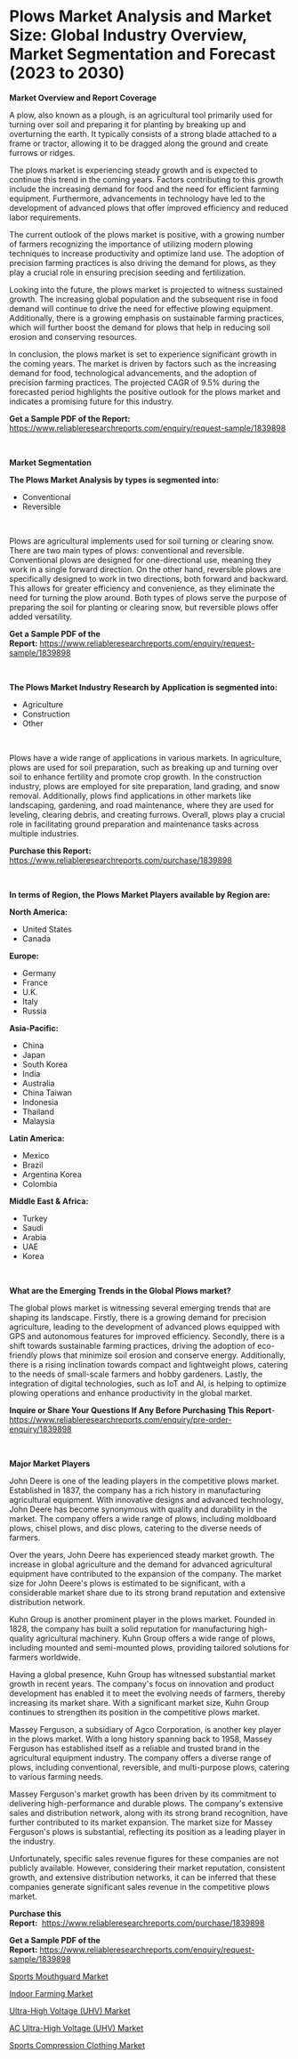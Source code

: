 <p><h1>Plows Market Analysis and Market Size: Global Industry Overview, Market Segmentation and Forecast (2023 to 2030)</h1></p><p><strong>Market Overview and Report Coverage</strong></p>
<p><p>A plow, also known as a plough, is an agricultural tool primarily used for turning over soil and preparing it for planting by breaking up and overturning the earth. It typically consists of a strong blade attached to a frame or tractor, allowing it to be dragged along the ground and create furrows or ridges.</p><p>The plows market is experiencing steady growth and is expected to continue this trend in the coming years. Factors contributing to this growth include the increasing demand for food and the need for efficient farming equipment. Furthermore, advancements in technology have led to the development of advanced plows that offer improved efficiency and reduced labor requirements.</p><p>The current outlook of the plows market is positive, with a growing number of farmers recognizing the importance of utilizing modern plowing techniques to increase productivity and optimize land use. The adoption of precision farming practices is also driving the demand for plows, as they play a crucial role in ensuring precision seeding and fertilization.</p><p>Looking into the future, the plows market is projected to witness sustained growth. The increasing global population and the subsequent rise in food demand will continue to drive the need for effective plowing equipment. Additionally, there is a growing emphasis on sustainable farming practices, which will further boost the demand for plows that help in reducing soil erosion and conserving resources.</p><p>In conclusion, the plows market is set to experience significant growth in the coming years. The market is driven by factors such as the increasing demand for food, technological advancements, and the adoption of precision farming practices. The projected CAGR of 9.5% during the forecasted period highlights the positive outlook for the plows market and indicates a promising future for this industry.</p></p>
<p><strong>Get a Sample PDF of the Report:</strong> <a href="https://www.reliableresearchreports.com/enquiry/request-sample/1839898">https://www.reliableresearchreports.com/enquiry/request-sample/1839898</a></p>
<p>&nbsp;</p>
<p><strong>Market Segmentation</strong></p>
<p><strong>The Plows Market Analysis by types is segmented into:</strong></p>
<p><ul><li>Conventional</li><li>Reversible</li></ul></p>
<p>&nbsp;</p>
<p><p>Plows are agricultural implements used for soil turning or clearing snow. There are two main types of plows: conventional and reversible. Conventional plows are designed for one-directional use, meaning they work in a single forward direction. On the other hand, reversible plows are specifically designed to work in two directions, both forward and backward. This allows for greater efficiency and convenience, as they eliminate the need for turning the plow around. Both types of plows serve the purpose of preparing the soil for planting or clearing snow, but reversible plows offer added versatility.</p></p>
<p><strong>Get a Sample PDF of the Report:</strong>&nbsp;<a href="https://www.reliableresearchreports.com/enquiry/request-sample/1839898">https://www.reliableresearchreports.com/enquiry/request-sample/1839898</a></p>
<p>&nbsp;</p>
<p><strong>The Plows Market Industry Research by Application is segmented into:</strong></p>
<p><ul><li>Agriculture</li><li>Construction</li><li>Other</li></ul></p>
<p>&nbsp;</p>
<p><p>Plows have a wide range of applications in various markets. In agriculture, plows are used for soil preparation, such as breaking up and turning over soil to enhance fertility and promote crop growth. In the construction industry, plows are employed for site preparation, land grading, and snow removal. Additionally, plows find applications in other markets like landscaping, gardening, and road maintenance, where they are used for leveling, clearing debris, and creating furrows. Overall, plows play a crucial role in facilitating ground preparation and maintenance tasks across multiple industries.</p></p>
<p><strong>Purchase this Report:</strong>&nbsp; <a href="https://www.reliableresearchreports.com/purchase/1839898">https://www.reliableresearchreports.com/purchase/1839898</a></p>
<p>&nbsp;</p>
<p><strong>In terms of Region, the Plows Market Players available by Region are:</strong></p>
<p>
    <p> <strong> North America: </strong>
        <ul>
            <li>United States</li>
            <li>Canada</li>
        </ul>
        </p> 
    <p> <strong> Europe: </strong>
        <ul>
            <li>Germany</li>
            <li>France</li>
            <li>U.K.</li>
            <li>Italy</li>
            <li>Russia</li>
        </ul>
        </p> 
    <p> <strong> Asia-Pacific: </strong>
        <ul>
            <li>China</li>
            <li>Japan</li>
            <li>South Korea</li>
            <li>India</li>
            <li>Australia</li>
            <li>China Taiwan</li>
            <li>Indonesia</li>
            <li>Thailand</li>
            <li>Malaysia</li>
        </ul>
        </p> 
    <p> <strong> Latin America: </strong>
        <ul>
            <li>Mexico</li>
            <li>Brazil</li>
            <li>Argentina Korea</li>
            <li>Colombia</li>
        </ul>
        </p> 
    <p> <strong> Middle East & Africa: </strong>
        <ul>
            <li>Turkey</li>
            <li>Saudi</li>
            <li>Arabia</li>
            <li>UAE</li>
            <li>Korea</li>
        </ul>
    </p>
    </p>
<p>&nbsp;</p>
<p><strong>What are the Emerging Trends in the Global Plows market?</strong></p>
<p><p>The global plows market is witnessing several emerging trends that are shaping its landscape. Firstly, there is a growing demand for precision agriculture, leading to the development of advanced plows equipped with GPS and autonomous features for improved efficiency. Secondly, there is a shift towards sustainable farming practices, driving the adoption of eco-friendly plows that minimize soil erosion and conserve energy. Additionally, there is a rising inclination towards compact and lightweight plows, catering to the needs of small-scale farmers and hobby gardeners. Lastly, the integration of digital technologies, such as IoT and AI, is helping to optimize plowing operations and enhance productivity in the global market.</p></p>
<p><strong>Inquire or Share Your Questions If Any Before Purchasing This Report</strong>- <a href="https://www.reliableresearchreports.com/enquiry/pre-order-enquiry/1839898">https://www.reliableresearchreports.com/enquiry/pre-order-enquiry/1839898</a></p>
<p>&nbsp;</p>
<p><strong>Major Market Players</strong></p>
<p><p>John Deere is one of the leading players in the competitive plows market. Established in 1837, the company has a rich history in manufacturing agricultural equipment. With innovative designs and advanced technology, John Deere has become synonymous with quality and durability in the market. The company offers a wide range of plows, including moldboard plows, chisel plows, and disc plows, catering to the diverse needs of farmers.</p><p>Over the years, John Deere has experienced steady market growth. The increase in global agriculture and the demand for advanced agricultural equipment have contributed to the expansion of the company. The market size for John Deere's plows is estimated to be significant, with a considerable market share due to its strong brand reputation and extensive distribution network.</p><p>Kuhn Group is another prominent player in the plows market. Founded in 1828, the company has built a solid reputation for manufacturing high-quality agricultural machinery. Kuhn Group offers a wide range of plows, including mounted and semi-mounted plows, providing tailored solutions for farmers worldwide.</p><p>Having a global presence, Kuhn Group has witnessed substantial market growth in recent years. The company's focus on innovation and product development has enabled it to meet the evolving needs of farmers, thereby increasing its market share. With a significant market size, Kuhn Group continues to strengthen its position in the competitive plows market.</p><p>Massey Ferguson, a subsidiary of Agco Corporation, is another key player in the plows market. With a long history spanning back to 1958, Massey Ferguson has established itself as a reliable and trusted brand in the agricultural equipment industry. The company offers a diverse range of plows, including conventional, reversible, and multi-purpose plows, catering to various farming needs.</p><p>Massey Ferguson's market growth has been driven by its commitment to delivering high-performance and durable plows. The company's extensive sales and distribution network, along with its strong brand recognition, have further contributed to its market expansion. The market size for Massey Ferguson's plows is substantial, reflecting its position as a leading player in the industry.</p><p>Unfortunately, specific sales revenue figures for these companies are not publicly available. However, considering their market reputation, consistent growth, and extensive distribution networks, it can be inferred that these companies generate significant sales revenue in the competitive plows market.</p></p>
<p><strong>Purchase this Report:</strong>&nbsp;&nbsp;<a href="https://www.reliableresearchreports.com/purchase/1839898">https://www.reliableresearchreports.com/purchase/1839898</a></p>
<p></p>
<p><strong>Get a Sample PDF of the Report:</strong>&nbsp;<a href="https://www.reliableresearchreports.com/enquiry/request-sample/1839898">https://www.reliableresearchreports.com/enquiry/request-sample/1839898</a></p>
<p><p><a href="https://medium.com/@v25590012/sports-mouthguard-market-share-evolution-and-market-growth-trends-2023-2030-0c33351de2b7">Sports Mouthguard Market</a></p><p><a href="https://github.com/amonskiyk/Market-Research-Report-List-1/blob/main/indoor-farming-market.md">Indoor Farming Market</a></p><p><a href="https://www.linkedin.com/pulse/decoding-ultra-high-voltage-uhv-market-deep-dive-latest-trends-yo24f/">Ultra-High Voltage (UHV) Market</a></p><p><a href="https://www.linkedin.com/pulse/ac-ultra-high-voltage-uhv-market-size-share-amp-trends-analysis-fhldf/">AC Ultra-High Voltage (UHV) Market</a></p><p><a href="https://medium.com/@v27092023/sports-compression-clothing-market-outlook-industry-overview-and-forecast-2023-to-2030-87a63f068f26">Sports Compression Clothing Market</a></p></p>
